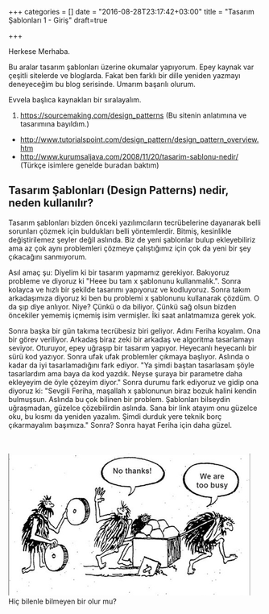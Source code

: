 +++
categories = []
date = "2016-08-28T23:17:42+03:00"
title = "Tasarım Şablonları 1 - Giriş"
draft=true

+++

Herkese Merhaba.

Bu aralar tasarım şablonları üzerine okumalar yapıyorum. Epey kaynak var çeşitli sitelerde ve bloglarda. Fakat ben farklı bir dille yeniden yazmayı deneyeceğim bu blog serisinde. Umarım başarılı olurum.

<!--more-->

Evvela başlıca kaynakları bir sıralayalım.

1. https://sourcemaking.com/design_patterns (Bu sitenin anlatımına ve tasarımına bayıldım.)
+ http://www.tutorialspoint.com/design_pattern/design_pattern_overview.htm
+ http://www.kurumsaljava.com/2008/11/20/tasarim-sablonu-nedir/ (Türkçe isimlere genelde buradan baktım)

## Tasarım Şablonları (Design Patterns) nedir, neden kullanılır?

Tasarım şablonları bizden önceki yazılımcıların tecrübelerine dayanarak belli sorunları çözmek için buldukları belli yöntemlerdir. Bitmiş, kesinlikle değiştirilemez şeyler değil aslında. Biz de yeni şablonlar bulup ekleyebiliriz ama az çok aynı problemleri çözmeye çalıştığımız için çok da yeni bir şey çıkacağını sanmıyorum.

Asıl amaç şu: Diyelim ki bir tasarım yapmamız gerekiyor. Bakıyoruz probleme ve diyoruz ki "Heee bu tam x şablonunu kullanmalık.". Sonra kolayca ve hızlı bir şekilde tasarımı yapıyoruz ve kodluyoruz. Sonra takım arkadaşımıza diyoruz ki ben bu problemi x şablonunu kullanarak çözdüm. O da şıp diye anlıyor. Niye? Çünkü o da biliyor. Çünkü sağ olsun bizden öncekiler yememiş içmemiş isim vermişler. İki saat anlatmamıza gerek yok.

Sonra başka bir gün takıma tecrübesiz biri geliyor. Adını Feriha koyalım. Ona bir görev veriliyor. Arkadaş biraz zeki bir arkadaş ve algoritma tasarlamayı seviyor. Oturuyor, epey uğraşıp bir tasarım yapıyor. Heyecanlı heyecanlı bir sürü kod yazıyor. Sonra ufak ufak problemler çıkmaya başlıyor. Aslında o kadar da iyi tasarlamadığını fark ediyor. "Ya şimdi baştan tasarlasam şöyle tasarlardım ama baya da kod yazdık. Neyse şuraya bir parametre daha ekleyeyim de öyle çözeyim diyor." Sonra durumu fark ediyoruz ve gidip ona diyoruz ki: "Sevgili Feriha, maşallah x şablonunun biraz bozuk halini kendin bulmuşsun. Aslında bu çok bilinen bir problem. Şablonları bilseydin uğraşmadan, güzelce çözebilirdin aslında. Sana bir link atayım onu güzelce oku, bu kısmı da yeniden yazalım. Şimdi durduk yere teknik borç çıkarmayalım başımıza." Sonra? Sonra hayat  Feriha için daha güzel.



<br></br>
<img src="/img/wheel.png" />
Hiç bilenle bilmeyen bir olur mu?



